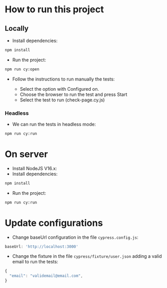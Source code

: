 # How to run this project

## Locally

- Install dependencies:

```bash
npm install
```
- Run the project:

```bash
npm run cy:open
```

- Follow the instructions to run manually the tests:

  - Select the option with Configured on.
  - Choose the browser to run the test and press Start
  - Select the test to run (check-page.cy.js)

### Headless
- We can run the tests in headless mode:

```bash
npm run cy:run
```

# On server

- Install NodeJS V16.x:
- Install dependencies:

```bash
npm install
```

- Run the project:
```bash
npm run cy:run
```

# Update configurations

- Change baseUrl configuration in the file `cypress.config.js`:

```js
baseUrl: 'http://localhost:3000'
```

- Change the fixture in the file `cypress/fixture/user.json` adding a valid email to run the tests:

```js
{
  "email": "validemail@email.com",
}
```
